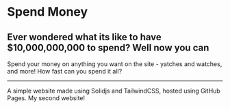 # Spend Money

## Ever wondered what its like to have $10,000,000,000 to spend? Well now you can

Spend your money on anything you want on the site - yatches and watches, and more! How fast can you spend it all?

----

A simple website made using Solidjs and TailwindCSS, hosted using GitHub Pages. My second website!
